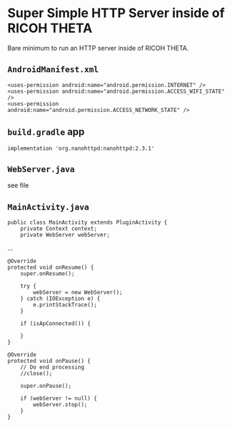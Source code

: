 # Super Simple HTTP Server inside of RICOH THETA

Bare minimum to run an HTTP server inside of RICOH THETA.

## `AndroidManifest.xml`

    <uses-permission android:name="android.permission.INTERNET" />
    <uses-permission android:name="android.permission.ACCESS_WIFI_STATE" />
    <uses-permission android:name="android.permission.ACCESS_NETWORK_STATE" />

## `build.gradle` app

    implementation 'org.nanohttpd:nanohttpd:2.3.1'

## `WebServer.java`

see file

## `MainActivity.java`

    public class MainActivity extends PluginActivity {
        private Context context;
        private WebServer webServer;


...

    @Override
    protected void onResume() {
        super.onResume();

        try {
            webServer = new WebServer();
        } catch (IOException e) {
            e.printStackTrace();
        }

        if (isApConnected()) {

        }
    }

    @Override
    protected void onPause() {
        // Do end processing
        //close();

        super.onPause();

        if (webServer != null) {
            webServer.stop();
        }
    }